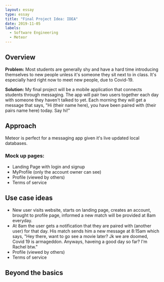 ```yaml
---
layout: essay
type: essay
title: "Final Project Idea: IDEA"
date: 2019-11-05
labels:
  - Software Engineering
  - Meteor
---
```


## Overview

<strong>Problem:</strong> Most students are generally shy and have a hard time introducing themselves to new people unless it's someone they sit next to in class. It's especially hard right now to meet new people, due to Covid-19.
  
<strong>Solution:</strong> My final project will be a mobile application that connects students through messaging.  The app will pair two users together each day with someone they haven't talked to yet.  Each morning they will get a message that says, "Hi (their name here), you have been paired with (their pairs name here) today. Say hi!" 

## Approach
Meteor is perfect for a messaging app given it's live updated local databases.  

  ### Mock up pages:
  <ul>
  <li>Landing Page with login and signup</li>
  <li>MyProfile (only the account owner can see)</li>
  <li>Profile (viewed by others)</li>
  <li>Terms of service</li>
  </ul>

## Use case ideas
<ul>
  <li>New user visits website, starts on landing page, creates an account, brought to profile page, informed a new match will be provided at 8am everyday.</li>
  <li>At 8am the user gets a notification that they are paired with (another user) for that day. His match sends him a new message at 8:15am which says, "Hey there, want to go see a movie later? Jk we are doomed, Covid 19 is armageddon. Anyways, haveing a good day so far? I'm Rachel btw."</li>
  <li>Profile (viewed by others)</li>
  <li>Terms of service</li>
</ul>

## Beyond the basics
